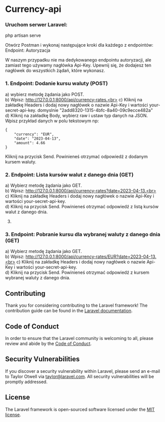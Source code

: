 <h1>Currency-api</h1>

<h3>Uruchom serwer Laravel:</h3>

php artisan serve

Otwórz Postman i wykonaj następujące kroki dla każdego z endpointów:
Endpoint: Autoryzacja

W naszym przypadku nie ma dedykowanego endpointu autoryzacji, ale zamiast tego używamy nagłówka Api-Key. Upewnij się, że dodajesz ten nagłówek do wszystkich żądań, które wykonasz.


<h3>1. Endpoint: Dodanie kursu waluty (POST)</h3>

a) wybierz metodę żądania jako POST.<br>
b) Wpisz: http://127.0.0.1:8000/api/currency-rates.<br>
c) Kliknij na zakładkę Headers i dodaj nowy nagłówek o nazwie Api-Key i wartości your-secret-api-key. domyslnie "2add8320-1315-4bfc-8a40-09c9ecce482a" <br>
d) Kliknij na zakładkę Body, wybierz raw i ustaw typ danych na JSON.<br>
Wpisz przykład danych w polu tekstowym np:<br>
```
{
    "currency": "EUR",
    "date": "2023-04-13",
    "amount": 4.66
}
```
Kliknij na przycisk Send. Powinieneś otrzymać odpowiedź z dodanym kursem waluty.


<h3>2. Endpoint: Lista kursów walut z danego dnia (GET)</h3>

a) Wybierz metodę żądania jako GET.<br>
b) Wpisz: http://127.0.0.1:8000/api/currency-rates?date=2023-04-13.<br>
c) Kliknij na zakładkę Headers i dodaj nowy nagłówek o nazwie Api-Key i wartości your-secret-api-key.<br>
d) Kliknij na przycisk Send. Powinieneś otrzymać odpowiedź z listą kursów walut z danego dnia.<br>

3.
<h3>3. Endpoint: Pobranie kursu dla wybranej waluty z danego dnia (GET)</h3>

a) Wybierz metodę żądania jako GET.<br>
b) Wpisz: http://127.0.0.1:8000/api/currency-rates/EUR?date=2023-04-13.<br>
c) Kliknij na zakładkę Headers i dodaj nowy nagłówek o nazwie Api-Key i wartości your-secret-api-key.<br>
d) Kliknij na przycisk Send. Powinieneś otrzymać odpowiedź z kursem wybranej waluty z danego dnia.<br>


## Contributing

Thank you for considering contributing to the Laravel framework! The contribution guide can be found in the [Laravel documentation](https://laravel.com/docs/contributions).

## Code of Conduct

In order to ensure that the Laravel community is welcoming to all, please review and abide by the [Code of Conduct](https://laravel.com/docs/contributions#code-of-conduct).

## Security Vulnerabilities

If you discover a security vulnerability within Laravel, please send an e-mail to Taylor Otwell via [taylor@laravel.com](mailto:taylor@laravel.com). All security vulnerabilities will be promptly addressed.

## License

The Laravel framework is open-sourced software licensed under the [MIT license](https://opensource.org/licenses/MIT).
